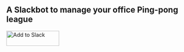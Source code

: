 ## A Slackbot to manage your office Ping-pong league

<a href="https://slack.com/oauth/v2/authorize?client_id=1402880122887.1430252359873&scope=app_mentions:read,chat:write,users.profile:read&user_scope=admin"><img alt="Add to Slack" height="40" width="139" src="https://platform.slack-edge.com/img/add_to_slack.png" srcSet="https://platform.slack-edge.com/img/add_to_slack.png 1x, https://platform.slack-edge.com/img/add_to_slack@2x.png 2x" /></a>
